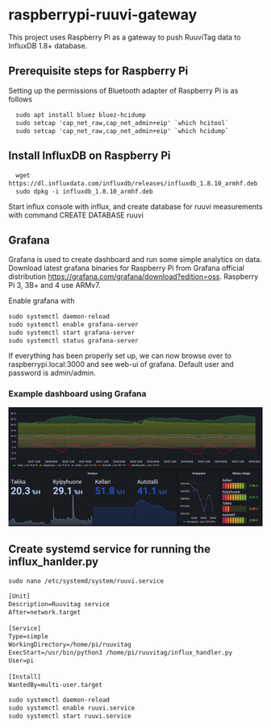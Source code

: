 # raspberrypi-ruuvi-gateway
This project uses Raspberry Pi as a gateway to push RuuviTag data to InfluxDB 1.8+ database.

## Prerequisite steps for Raspberry Pi
Setting up the permissions of Bluetooth adapter of Raspberry Pi is as follows
```shell
  sudo apt install bluez bluez-hcidump
  sudo setcap 'cap_net_raw,cap_net_admin+eip' `which hcitool`
  sudo setcap 'cap_net_raw,cap_net_admin+eip' `which hcidump`
```
## Install InfluxDB on Raspberry Pi
```shell
  wget https://dl.influxdata.com/influxdb/releases/influxdb_1.8.10_armhf.deb
  sudo dpkg -i influxdb_1.8.10_armhf.deb
```
Start influx console with influx, and create database for ruuvi measurements with command CREATE DATABASE ruuvi

## Grafana
Grafana is used to create dashboard and run some simple analytics on data. Download latest grafana binaries for Raspberry Pi from Grafana official distribution https://grafana.com/grafana/download?edition=oss. Raspberry Pi 3, 3B+ and 4 use ARMv7.

Enable grafana with
```
sudo systemctl daemon-reload
sudo systemctl enable grafana-server
sudo systemctl start grafana-server
sudo systemctl status grafana-server
```
If everything has been properly set up, we can now browse over to raspberrypi.local:3000 and see web-ui of grafana. Default user and password is admin/admin.
### Example dashboard using Grafana
![Dashboard](example_dashborad.png)

## Create systemd service for running the influx_hanlder.py

```
sudo nano /etc/systemd/system/ruuvi.service
```

```
[Unit]
Description=Ruuvitag service
After=network.target

[Service]
Type=simple
WorkingDirectory=/home/pi/ruuvitag
ExecStart=/usr/bin/python3 /home/pi/ruuvitag/influx_handler.py
User=pi

[Install]
WantedBy=multi-user.target
```
````
sudo systemctl daemon-reload
sudo systemctl enable ruuvi.service
sudo systemctl start ruuvi.service
````
